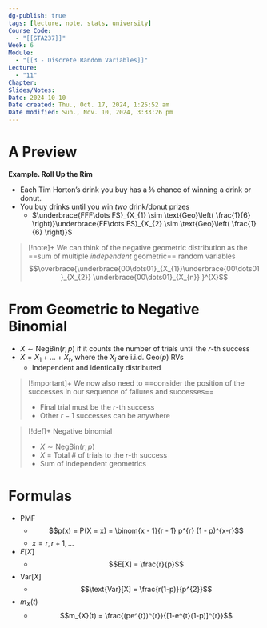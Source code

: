 ```yaml
---
dg-publish: true
tags: [lecture, note, stats, university]
Course Code:
  - "[[STA237]]"
Week: 6
Module:
  - "[[3 - Discrete Random Variables]]"
Lecture:
  - "11"
Chapter: 
Slides/Notes: 
Date: 2024-10-10
Date created: Thu., Oct. 17, 2024, 1:25:52 am
Date modified: Sun., Nov. 10, 2024, 3:33:26 pm
---
```


# A Preview

**Example. Roll Up the Rim**

- Each Tim Horton’s drink you buy has a ⅙ chance of winning a drink or donut.
- You buy drinks until you win *two* drink/donut prizes
    - $\underbrace{FFF\dots FS}_{X_{1} \sim \text{Geo}\left( \frac{1}{6} \right)}\underbrace{FF\dots FS}_{X_{2} \sim \text{Geo}\left( \frac{1}{6} \right)}$

> [!note]+ We can think of the negative geometric distribution as the ==sum of multiple *independent* geometric== random variables
> $$\overbrace{\underbrace{00\dots01}_{X_{1}}\underbrace{00\dots01}_{X_{2}} \underbrace{00\dots01}_{X_{n}} }^{X}$$

# From Geometric to Negative Binomial

- $X \sim \text{NegBin}(r, p)$ if it counts the number of trials until the $r$-th success
- $X = X_{1} + \dots + X_{r}$, where the $X_{i}$ are i.i.d. $\text{Geo}(p)$ RVs
    - Independent and identically distributed

> [!important]+ We now also need to ==consider the position of the successes in our sequence of failures and successes==
> - Final trial must be the $r$-th success
> - Other $r-1$ successes can be anywhere

> [!def]+ Negative binomial
> - $X \sim \text{NegBin}(r, p)$
> - $X$ = Total # of trials to the $r$-th success
> - Sum of independent geometrics

# Formulas

- PMF
    - $$p(x) = P(X = x) = \binom{x - 1}{r - 1} p^{r} (1 - p)^{x-r}$$
    - $x=r, r+1, \dots$
- $E[X]$
    - $$E[X] = \frac{r}{p}$$
- $\text{Var}[X]$
    - $$\text{Var}[X] = \frac{r(1-p)}{p^{2}}$$
- $m_{X}(t)$
    - $$m_{X}(t) = \frac{(pe^{t})^{r}}{[1-e^{t}(1-p)]^{r}}$$
